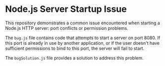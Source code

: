 # Node.js Server Startup Issue

This repository demonstrates a common issue encountered when starting a Node.js HTTP server: port conflicts or permission problems.

The `bug.js` file contains code that attempts to start a server on port 8080. If this port is already in use by another application, or if the user doesn't have sufficient permissions to bind to this port, the server will fail to start.

The `bugSolution.js` file provides a solution to address this problem.